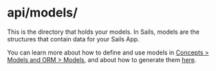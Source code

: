 # api/models/

This is the directory that holds your models.  In Sails, models are the structures that contain data for your Sails App.

You can learn more about how to define and use models in [Concepts > Models and ORM > Models](https://sailsjs.com/documentation/concepts/models-and-orm/models), and about how to generate them [here](https://sailsjs.com/documentation/reference/command-line-interface/sails-generate#?core-generators).

<docmeta name="displayName" value="models">

